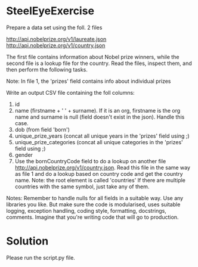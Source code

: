 # SteelEyeExercise

Prepare a data set using the foll. 2 files

http://api.nobelprize.org/v1/laureate.json
http://api.nobelprize.org/v1/country.json

The first file contains information about Nobel prize winners, while the second file is a lookup file for the country.
Read the files, inspect them, and then perform the following tasks.

Note: In file 1, the 'prizes' field contains info about individual prizes

Write an output CSV file containing the foll columns:

1. id
2. name (firstname + ' ' + surname). If it is an org, firstname is the org name and surname is null (field doesn't exist in the json). Handle this case.
3. dob (from field 'born')
4. unique_prize_years (concat all unique years in the 'prizes' field using ;)
5. unique_prize_categories (concat all unique categories in the 'prizes' field using ;)
6. gender
7. Use the bornCountryCode field to do a lookup on another file http://api.nobelprize.org/v1/country.json. Read this file in the same way as file 1 and do a lookup based on country code and get the country name. Note: the root element is called 'countries' If there are multiple countries with the same symbol, just take any of them.

Notes:
Remember to handle nulls for all fields in a suitable way.
Use any libraries you like. But make sure the code is modularised, uses suitable logging, exception handling, coding style, formatting, docstrings, comments. Imagine that you're writing code that will go to production.

# Solution

Please run the script.py file.
